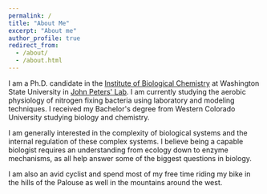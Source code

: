 ```yaml
---
permalink: /
title: "About Me"
excerpt: "About me"
author_profile: true
redirect_from: 
  - /about/
  - /about.html
---
```


I am a Ph.D. candidate in the [Institute of Biological Chemistry](https://ibc.wsu.edu/) at Washington State University in [John Peters' Lab](https://labs.wsu.edu/peters/). I am currently studying the aerobic physiology of nitrogen fixing bacteria using laboratory and modeling techniques. I received my Bachelor's degree from Western Colorado University studying biology and chemistry.  
 
I am generally interested in the complexity of biological systems and the internal regulation of these complex systems. I believe being a capable biologist requires an understanding from ecology down to enzyme mechanisms, as all help answer some of the biggest questions in biology.  
 
I am also an avid cyclist and spend most of my free time riding my bike in the hills of the Palouse as well in the mountains around the west. 
